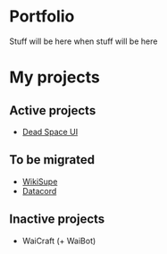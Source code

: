 # Portfolio
Stuff will be here when stuff will be here

# My projects

## Active projects
- [Dead Space UI](/dead-space/index.html)

## To be migrated
- [WikiSupe](https://supedb.great-site.net)
- [Datacord](https://glitch.com/edit/#!/datacord)

## Inactive projects
- WaiCraft (+ WaiBot)